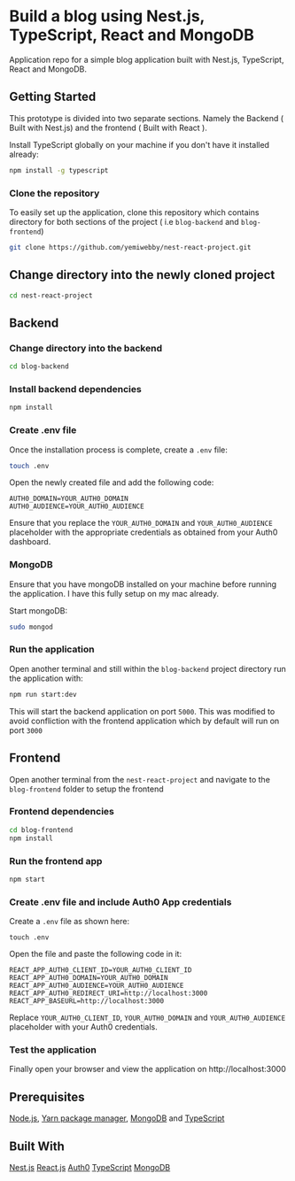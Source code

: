 # Build a blog using Nest.js, TypeScript, React and MongoDB

Application repo for a simple blog application built with Nest.js, TypeScript, React and MongoDB.

## Getting Started
This prototype is divided into two separate sections. Namely the Backend ( Built with Nest.js) and the frontend
( Built with React ).

Install TypeScript globally on your machine if you don't have it installed already:

```bash
npm install -g typescript
```

### Clone the repository
To easily set up the application, clone this repository which contains directory for both sections of the project ( i.e `blog-backend` and `blog-frontend`)

```bash
git clone https://github.com/yemiwebby/nest-react-project.git
```

## Change directory into the newly cloned project
```bash
cd nest-react-project
```

## Backend
### Change directory into the backend
```bash
cd blog-backend
```

### Install backend dependencies

```bash
npm install
```

### Create .env file
Once the installation process is complete, create a `.env` file:

```bash
touch .env
```

Open the newly created file and add the following code:

```
AUTH0_DOMAIN=YOUR_AUTH0_DOMAIN
AUTH0_AUDIENCE=YOUR_AUTH0_AUDIENCE
```

Ensure that you replace the `YOUR_AUTH0_DOMAIN` and `YOUR_AUTH0_AUDIENCE` placeholder with the appropriate credentials as obtained from your Auth0 dashboard.


### MongoDB
Ensure that you have mongoDB installed on your machine before running the application. I have this fully setup on my mac already.

Start mongoDB:

```bash
sudo mongod
```

### Run the application
Open another terminal and still within the `blog-backend` project directory run the application with:

```bash
npm run start:dev
```

This will start the backend application on port `5000`. This was modified to avoid confliction with the frontend application which by default will run on port `3000`


## Frontend
Open another terminal from the `nest-react-project` and navigate to the `blog-frontend` folder to setup the frontend

### Frontend dependencies
```bash
cd blog-frontend
npm install
```

### Run the frontend app

```bash
npm start
```

### Create .env file and include Auth0 App credentials

Create a `.env` file as shown here:

```
touch .env
```

Open the file and paste the following code in it:

```
REACT_APP_AUTH0_CLIENT_ID=YOUR_AUTH0_CLIENT_ID
REACT_APP_AUTH0_DOMAIN=YOUR_AUTH0_DOMAIN
REACT_APP_AUTH0_AUDIENCE=YOUR_AUTH0_AUDIENCE
REACT_APP_AUTH0_REDIRECT_URI=http://localhost:3000
REACT_APP_BASEURL=http://localhost:3000
```

Replace `YOUR_AUTH0_CLIENT_ID`, `YOUR_AUTH0_DOMAIN` and `YOUR_AUTH0_AUDIENCE` placeholder with your Auth0 credentials.

### Test the application
Finally open your browser and view the application on http://localhost:3000

## Prerequisites
 [Node.js](https://nodejs.org/en/), [Yarn package manager](https://yarnpkg.com/lang/en/docs/install/#mac-stable), [MongoDB](https://docs.mongodb.com/v3.2/installation/) and [TypeScript](https://www.typescriptlang.org/)


## Built With
[Nest.js]()
[React.js]()
[Auth0]() 
[TypeScript]()
[MongoDB]() 